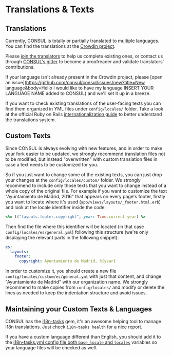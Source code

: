 # Translations & Texts

## Translations

Currently, CONSUL is totally or partially translated to multiple languages. You can find the translations at the [Crowdin project](https://crowdin.com/project/consul).

Please [join the translators](https://crwd.in/consul) to help us complete existing ones, or contact us through [CONSUL's gitter](https://gitter.im/consul/consul) to become a proofreader and validate translators' contributions.

If your language isn't already present in the Crowdin project, please [open an issue](https://github.com/consul/consul/issues/new?title=New language&body=Hello I would like to have my language INSERT YOUR LANGUAGE NAME added to CONSUL) and we'll set it up in a breeze.

If you want to check existing translations of the user-facing texts you can find them organized in YML files under `config/locales/` folder. Take a look at the official Ruby on Rails [internationalization guide](http://guides.rubyonrails.org/i18n.html) to better understand the translations system.

## Custom Texts

Since CONSUL is always evolving with new features, and in order to make your fork easier to be updated, we strongly recommend translation files not to be modified, but instead "overwritten" with custom translation files in case a text needs to be customized for you.

So if you just want to change some of the existing texts, you can just drop your changes at the `config/locales/custom/` folder. We strongly recommend to include only those texts that you want to change instead of a whole copy of the original file. For example if you want to customize the text "Ayuntamiento de Madrid, 2016" that appears on every page's footer, firstly you want to locate where it's used (`app/views/layouts/_footer.html.erb`) and look at the locale identifier inside the code:

```ruby
<%= t("layouts.footer.copyright", year: Time.current.year) %>
```

Then find the file where this identifier will be located (in that case `config/locales/es/general.yml`) following this structure (we're only displaying the relevant parts in the following snippet):

```yml
es:
  layouts:
    footer:
      copyright: Ayuntamiento de Madrid, %{year}
```

In order to customize it, you should create a new file `config/locales/custom/es/general.yml` with just that content, and change "Ayuntamiento de Madrid" with our organization name. We strongly recommend to make copies from `config/locales/` and modify or delete the lines as needed to keep the indentation structure and avoid issues.

## Maintaining your Custom Texts & Languages

CONSUL has the [i18n-tasks](https://github.com/glebm/i18n-tasks) gem, it's an awesome helping tool to manage i18n translations. Just check `i18n-tasks health` for a nice report.

If you have a custom language different than English, you should add it to the [i18n-tasks.yml config file both `base_locale` and `locales`](https://github.com/consul/consul/blob/master/config/i18n-tasks.yml#L4-L7) variables so your language files will be checked as well.
